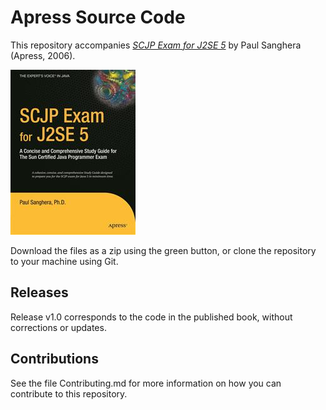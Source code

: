 # Apress Source Code

This repository accompanies [*SCJP Exam for J2SE 5*](http://www.apress.com/9781590596975) by Paul Sanghera (Apress, 2006).

![Cover image](9781590596975.jpg)

Download the files as a zip using the green button, or clone the repository to your machine using Git.

## Releases

Release v1.0 corresponds to the code in the published book, without corrections or updates.

## Contributions

See the file Contributing.md for more information on how you can contribute to this repository.
